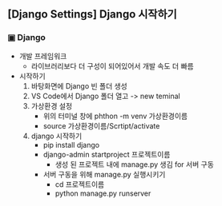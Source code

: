 ## [Django Settings] Django 시작하기



### ▣ Django

- 개발 프레임워크
  - 라이브러리보다 더 구성이 되어있어서 개발 속도 더 빠름
- 시작하기
  1. 바탕화면에 Django 빈 폴더 생성
  2. VS Code에서 Django 폴더 열고 -> new teminal
  3. 가상환경 설정
     * 위의 터미널 창에 phthon -m venv 가상환경이름
     * source 가상환경이름/Scrtipt/activate
  4. django 시작하기
     * pip install django
     * django-admin startproject 프로젝트이름
       * 생성 된 프로젝트 내에 manage.py 생김 for 서버 구동
     * 서버 구동을 위해 manage.py 실행시키기
       * cd 프로젝트이름
       * python manage.py runserver

